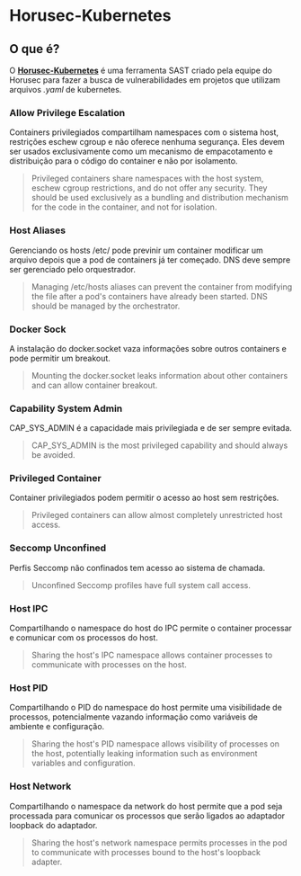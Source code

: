 # Horusec-Kubernetes

## O que é?

O  [**Horusec-Kubernetes**](https://github.com/ZupIT/horusec/tree/master/horusec-kubernetes) é  uma ferramenta SAST criado pela equipe do Horusec para fazer a busca de vulnerabilidades em projetos que utilizam arquivos _.yaml_ de kubernetes.



### Allow Privilege Escalation

Containers privilegiados compartilham namespaces com o sistema host, restrições eschew cgroup e não oferece nenhuma segurança. Eles devem ser usados exclusivamente como um mecanismo de empacotamento e distribuição para o código do container e não por isolamento. 

> Privileged containers share namespaces with the host system, eschew cgroup restrictions, and do not offer any security. They should be used exclusively as a bundling and distribution mechanism for the code in the container, and not for isolation.

### Host Aliases

Gerenciando os hosts /etc/ pode previnir um container modificar um arquivo depois que a pod de containers já ter começado. DNS deve sempre ser gerenciado pelo orquestrador. 

> Managing /etc/hosts aliases can prevent the container from modifying the file after a pod's containers have already been started. DNS should be managed by the orchestrator.

### Docker Sock

A instalação do docker.socket vaza informações sobre outros containers e pode permitir um breakout.

> Mounting the docker.socket leaks information about other containers and can allow container breakout.

### Capability System Admin

CAP\_SYS\_ADMIN é a capacidade mais privilegiada e de ser sempre evitada. 

> CAP\_SYS\_ADMIN is the most privileged capability and should always be avoided.

### Privileged Container

Container privilegiados podem permitir o acesso ao host sem restrições.  

> Privileged containers can allow almost completely unrestricted host access.

### Seccomp Unconfined

Perfis Seccomp não confinados tem acesso ao sistema de chamada. 

> Unconfined Seccomp profiles have full system call access.

### Host IPC

Compartilhando o namespace do host do IPC permite o container processar e comunicar com os processos do host. 

> Sharing the host's IPC namespace allows container processes to communicate with processes on the host.

### Host PID

Compartilhando o PID do namespace do host permite uma visibilidade de processos, potencialmente vazando informação como variáveis de ambiente e configuração.

> Sharing the host's PID namespace allows visibility of processes on the host, potentially leaking information such as environment variables and configuration.

### Host Network

Compartilhando o namespace da network do host permite que a pod seja processada para comunicar os processos que serão ligados ao adaptador loopback do adaptador. 

> Sharing the host's network namespace permits processes in the pod to communicate with processes bound to the host's loopback adapter.

